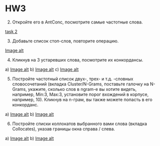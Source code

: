 # HW3

2. Откройте его в AntConc, посмотрите самые частотные слова.

[task 2](https://github.com/AnastasiiaChernova/HW3/blob/master/task%202.png)

3. Добавьте список стоп-слов, повторите операцию.

[Image alt](https://github.com/AnastasiiaChernova/HW3/blob/master/task%203.png)

4. Кликнув на 3 устаревших слова, посмотрите их конкордансы.

а) [Image alt](https://github.com/AnastasiiaChernova/HW3/blob/master/task%204.1.png)
b) [Image alt](https://github.com/AnastasiiaChernova/HW3/blob/master/task%204.2.png)
c) [Image alt](https://github.com/AnastasiiaChernova/HW3/blob/master/task%204.3.png)

5. Постройте частотный список двух-, трех- и т.д. -словных словосочетаний (вкладка Cluster/N-Grams, поставьте галочку на N-Grams, укажите, сколько слов в ngram-е вы хотите видеть, например, Min:3, Max:3, установите порог вхождений в корпусе, например, 10). Кликнув на n-грам, вы также можете попасть в его конкорданс.

a) [Image alt](https://github.com/AnastasiiaChernova/HW3/blob/master/task%205.1.png)
b) [Image alt](https://github.com/AnastasiiaChernova/HW3/blob/master/task%205.2.png)

6. Постройте списки коллокатов выбранного вами слова (вкладка Collocates), указав границы окна справа / слева.

a) [Image alt](https://github.com/AnastasiiaChernova/HW3/blob/master/task%206.1.png)
b) [Image alt](https://github.com/AnastasiiaChernova/HW3/blob/master/task%206.2.png)
